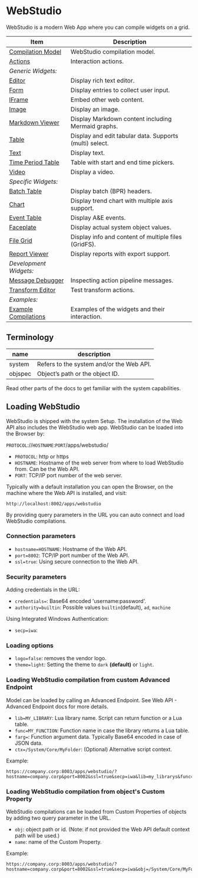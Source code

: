 # WebStudio

WebStudio is a modern Web App where you can compile widgets on a grid.

| Item | Description |
| --- | --- |
| [Compilation Model](./webstudio/README.md) | WebStudio compilation model.
| [Actions](./webstudio/actions/README.md) | Interaction actions.
| _Generic Widgets:_
| [Editor](./webstudio/widgets/editor/README.md) | Display rich text editor.
| [Form](./webstudio/widgets/form/README.md) | Display entries to collect user input.
| [IFrame](./webstudio/widgets/iframe/README.md) | Embed other web content.
| [Image](./webstudio/widgets/image/README.md) | Display an image.
| [Markdown Viewer](./webstudio/widgets/markdownviewer/README.md) | Display Markdown content including Mermaid graphs.
| [Table](./webstudio/widgets/table/README.md) | Display and edit tabular data. Supports (multi) select.
| [Text](./webstudio/widgets/text/README.md) | Display text.
| [Time Period Table](./webstudio/widgets/timeperiodtable/README.md) | Table with start and end time pickers.
| [Video](./webstudio/widgets/video/README.md) | Display a video.
| _Specific Widgets:_
| [Batch Table](./webstudio/widgets/batchtable/README.md) | Display batch (BPR) headers.
| [Chart](./webstudio/widgets/chart/README.md) | Display trend chart with multiple axis support.
| [Event Table](./webstudio/widgets/eventtable/README.md) | Display A&E events.
| [Faceplate](./webstudio/widgets/faceplate/README.md) | Display actual system object values.
| [File Grid](./webstudio/widgets/filegrid/README.md) | Display info and content of multiple files (GridFS).
| [Report Viewer](./webstudio/widgets/reportviewer/README.md) | Display reports with export support.
| _Development Widgets:_
| [Message Debugger](./webstudio/widgets/messagedebugger/README.md) | Inspecting action pipeline messages.
| [Transform Editor](./webstudio/widgets/transformeditor/README.md) | Test transform actions.
| _Examples:_
| [Example Compilations](./webstudio/compilations/README.md) | Examples of the widgets and their interaction.

## Terminology

| name | description |
| ---- | ----------- |
| system | Refers to the system and/or the Web API.
| objspec | Object’s path or the object ID.

Read other parts of the docs to get familiar with the system capabilities.

## Loading WebStudio

WebStudio is shipped with the system Setup. The installation of the Web API also includes the WebStudio web app. WebStudio can be loaded into the Browser by:

`PROTOCOL`://`HOSTNAME`:`PORT`/apps/webstudio/

- `PROTOCOL`: http or https
- `HOSTNAME`: Hostname of the web server from where to load WebStudio from. Can be the Web API.
- `PORT`: TCP/IP port number of the web server.

Typically with a default installation you can open the Browser, on the machine where the Web API is installed, and visit:

```url
http://localhost:8002/apps/webstudio
```

By providing query parameters in the URL you can auto connect and load WebStudio compilations.

### Connection parameters

- `hostname=HOSTNAME`: Hostname of the Web API.
- `port=8002`: TCP/IP port number of the Web API.
- `ssl=true`: Using secure connection to the Web API.

### Security parameters

Adding credentials in the URL:

- `credentials=`: Base64 encoded 'username:password'.
- `authority=builtin`: Possible values `builtin`(default), `ad`, `machine`

Using Integrated Windows Authentication:

- `secp=iwa`:

### Loading options

- `logo=false`: removes the vendor logo.
- `theme=light`: Setting the theme to `dark` **(default)** or `light`.

### Loading WebStudio compilation from custom Advanced Endpoint

Model can be loaded by calling an Advanced Endpoint. See Web API - Advanced Endpoint docs for more details.

- `lib=MY_LIBRARY`: Lua library name. Script can return function or a Lua table.
- `func=MY_FUNCTION`: Function name in case the library returns a Lua table.
- `farg=`: Function argument data. Typically Base64 encoded in case of JSON data.
- `ctx=/System/Core/MyFolder`: (Optional) Alternative script context.

Example:

```url
https://company.corp:8003/apps/webstudio/?hostname=company.corp&port=8002&ssl=true&secp=iwa&lib=my_librarys&func=my_function
```

### Loading WebStudio compilation from object's Custom Property

WebStudio compilations can be loaded from Custom Properties of objects by adding two query parameter in the URL.

- `obj`: object path or id. (Note: if not provided the Web API default context path will be used.)
- `name`: name of the Custom Property.

Example:

```url
https://company.corp:8003/apps/webstudio/?hostname=company.corp&port=8002&ssl=true&secp=iwa&obj=/System/Core/MyFolder&name=display01
```
